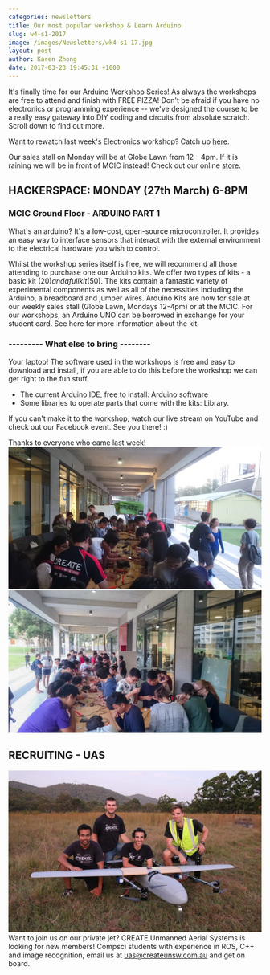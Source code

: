```yaml
---
categories: newsletters
title: Our most popular workshop & Learn Arduino
slug: w4-s1-2017
image: /images/Newsletters/wk4-s1-17.jpg
layout: post
author: Karen Zhong
date: 2017-03-23 19:45:31 +1000
---
```


It's finally time for our Arduino Workshop Series! As always the workshops are free to attend and finish with FREE PIZZA! Don't be afraid if you have no electronics or programming experience -- we've designed the course to be a really easy gateway into DIY coding and circuits from absolute scratch. Scroll down to find out more.

Want to rewatch last week's Electronics workshop? Catch up [here](https://www.youtube.com/watch?v=zGbQXiPBpMI).

Our sales stall on Monday will be at Globe Lawn from 12 - 4pm. If it is raining we will be in front of MCIC instead! Check out our online [store](http://www.createunsw.com.au/store/).


## HACKERSPACE: MONDAY (27th March) 6-8PM
### MCIC Ground Floor - ARDUINO PART 1

What's an arduino? It's a low-cost, open-source microcontroller. It provides an easy way to interface sensors that interact with the external environment to the electrical hardware you wish to control.

Whilst the workshop series itself is free, we will recommend all those attending to purchase one our Arduino kits. We offer two types of kits - a basic kit ($20) and a full kit ($50). The kits contain a fantastic variety of experimental components as well as all of the necessities including the Arduino, a breadboard and jumper wires. Arduino Kits are now for sale at our weekly sales stall (Globe Lawn, Mondays 12-4pm) or at the MCIC. For our workshops, an Arduino UNO can be borrowed in exchange for your student card.
See here for more information about the kit.

### ---------  What else to bring --------

Your laptop! The software used in the workshops is free and easy to download and install, if you are able to do this before the workshop we can get right to the fun stuff.
- The current Arduino IDE, free to install: Arduino software
- Some libraries to operate parts that come with the kits: Library.

If you can't make it to the workshop, watch our live stream on YouTube and check out our Facebook event. See you there! :)

Thanks to everyone who came last week!
![](/images/Newsletters/wk4-s1-17-1.jpg)
![](/images/Newsletters/wk4-s1-17-2.jpg)


## RECRUITING - UAS
![CREATE UAS](/images/Newsletters/uas.jpeg)
Want to join us on our private jet?
CREATE Unmanned Aerial Systems is looking for new members! Compsci students with experience in ROS, C++ and image recognition, email us at uas@createunsw.com.au and get on board.

